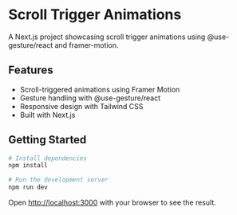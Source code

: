 # Scroll Trigger Animations

A Next.js project showcasing scroll trigger animations using @use-gesture/react and framer-motion.

## Features

- Scroll-triggered animations using Framer Motion
- Gesture handling with @use-gesture/react
- Responsive design with Tailwind CSS
- Built with Next.js

## Getting Started

```bash
# Install dependencies
npm install

# Run the development server
npm run dev
```

Open [http://localhost:3000](http://localhost:3000) with your browser to see the result.
